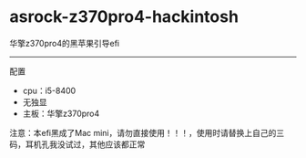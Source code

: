 # asrock-z370pro4-hackintosh
华擎z370pro4的黑苹果引导efi

------



配置

* cpu：i5-8400
* 无独显
* 主板：华擎z370pro4



注意：本efi黑成了Mac mini，请勿直接使用！！！，使用时请替换上自己的三码，耳机孔我没试过，其他应该都正常